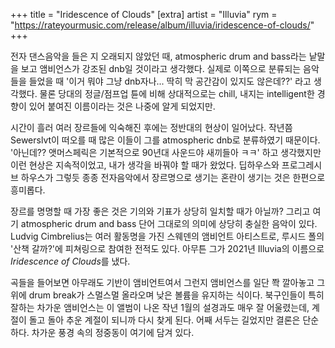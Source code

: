 +++
title = "Iridescence of Clouds"
[extra]
artist = "Illuvia"
rym = "https://rateyourmusic.com/release/album/illuvia/iridescence-of-clouds/"
+++

전자 댄스음악을 들은 지 오래되지 않았던 때, atmospheric drum and bass라는 낱말을 보고 앰비언스가 강조된 dnb일 것이라고
생각했다. 실제로 이쪽으로 분류되는 음악들을 들었을 때 '이거 뭐야 그냥 dnb자나... 딱히 막 공간감이 있지도 않은데??' 라고
생각했다. 물론 당대의 정글/점프업 튠에 비해 상대적으로는 chill, 내지는 intelligent한 경향이 있어 붙여진 이름이라는 것은
나중에 알게 되었지만.

시간이 흘러 여러 장르들에 익숙해진 후에는 정반대의 현상이 일어났다. 작년쯤 Sewerslvt이 떠오를 때 많은 이들이 그를
atmospheric dnb로 분류하였기 때문이다. '아닌데?? 앳머스페릭은 기본적으로 90년대 사운드야 새끼들아 ㅋㅋ' 하고 생각했지만
이런 현상은 지속적이었고, 내가 생각을 바꿔야 할 때가 왔었다. 딥하우스와 프로그레시브 하우스가 그렇듯 종종 전자음악에서
장르명으로 생기는 혼란이 생기는 것은 한편으로 흥미롭다.

장르를 명명할 때 가장 좋은 것은 기의와 기표가 상당히 일치할 때가 아닐까? 그리고 여기 atmospheric drum and bass 단어
그대로의 의미에 상당히 충실한 음악이 있다. Ludvig Cimbrelius는 여러 활동명을 가진 스웨덴의 앰비언트 아티스트로, 루시드
폴의 '산책 갈까?'에 피쳐링으로 참여한 전적도 있다. 아무튼 그가 2021년 Illuvia의 이름으로 *Iridescence of Clouds*를
냈다.

곡들을 들어보면 아무래도 기반이 앰비언트여서 그런지 앰비언스를 일단 쫙 깔아놓고 그 위에 drum break가 스멀스멀 올라오며
낮은 볼륨을 유지하는 식이다. 북구인들이 특히 잘하는 차가운 앰비언스는 이 앨범이 나온 작년 1월의 설경과도 매우 잘
어울렸는데, 계절이 돌고 돌아 추운 계절이 되니까 다시 찾게 된다. 어째 서두는 길었지만 결론은 단순하다. 차가운 풍경 속의
정중동이 여기에 담겨 있다.
